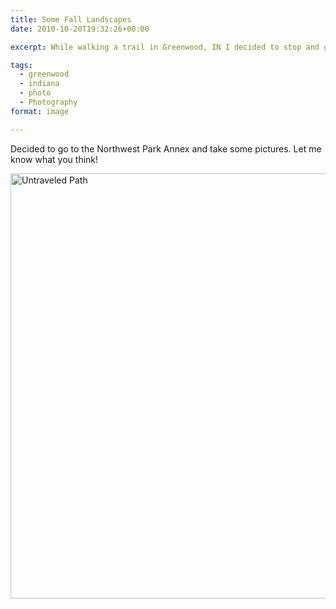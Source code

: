 ```yaml
---
title: Some Fall Landscapes
date: 2010-10-20T19:32:26+00:00

excerpt: While walking a trail in Greenwood, IN I decided to stop and get a picture of the leaves that had fallen.

tags:
  - greenwood
  - indiana
  - photo
  - Photography
format: image

---
```

Decided to go to the Northwest Park Annex and take some pictures. Let me know what you think!

<a data-flickr-embed="true"  href="https://www.flickr.com/photos/mcmullen_greg/5100333167/" title="Untraveled Path"><img src="https://farm2.staticflickr.com/1226/5100333167_46ddb90588_b.jpg" width="1024" height="680" alt="Untraveled Path"></a><script async src="//embedr.flickr.com/assets/client-code.js" charset="utf-8"></script>